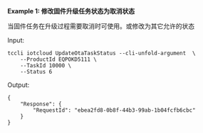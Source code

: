 **Example 1: 修改固件升级任务状态为取消状态**

当固件任务在升级过程需要取消时可使用。或修改为其它允许的状态

Input: 

```
tccli iotcloud UpdateOtaTaskStatus --cli-unfold-argument  \
    --ProductId EQPOKD5111 \
    --TaskId 10000 \
    --Status 6
```

Output: 
```
{
    "Response": {
        "RequestId": "ebea2fd8-0b8f-44b3-99ab-1b04fcfb6cbc"
    }
}
```

